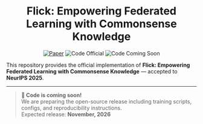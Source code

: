 <h1 align="center">Flick: Empowering Federated Learning with Commonsense Knowledge</h1>

<p align="center">
  <a href="https://neurips.cc/virtual/2025/poster/119680"><img src="https://img.shields.io/badge/Paper-NeurIPS%202025-blue" alt="Paper"></a>
  <img src="https://img.shields.io/badge/Code-Official-green.svg" alt="Code Official">
  <img src="https://img.shields.io/badge/Status-Code%20Coming%20Soon-orange.svg" alt="Code Coming Soon">
</p>

This repository provides the official implementation of **Flick: Empowering Federated Learning with Commonsense Knowledge** — accepted to **NeurIPS 2025**.

---

> **🚧 Code is coming soon!**  
> We are preparing the open-source release including training scripts, configs, and reproducibility instructions.  
> Expected release: **November, 2026**
